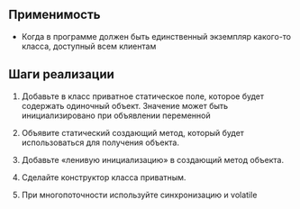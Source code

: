 ## Применимость

- Когда в программе должен быть единственный экземпляр какого-то класса, доступный всем клиентам 

## Шаги реализации

1. Добавьте в класс приватное статическое поле, которое будет содержать одиночный объект.
  Значение может быть инициализировано при объявлении переменной

2. Объявите статический создающий метод, который будет использоваться для получения объекта.

3. Добавьте «ленивую инициализацию» в создающий метод объекта.

4. Сделайте конструктор класса приватным.

5. При многопоточности используйте синхронизацию и volatile